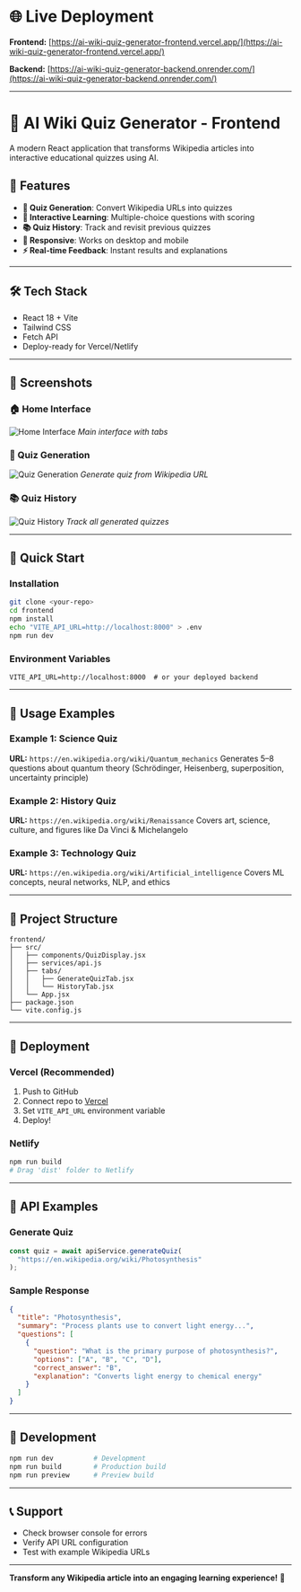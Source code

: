 # 🌐 Live Deployment

**Frontend:** [https://ai-wiki-quiz-generator-frontend.vercel.app/](https://ai-wiki-quiz-generator-frontend.vercel.app/)

**Backend:** [https://ai-wiki-quiz-generator-backend.onrender.com/](https://ai-wiki-quiz-generator-backend.onrender.com/)

---

# 🧠 AI Wiki Quiz Generator - Frontend

A modern React application that transforms Wikipedia articles into interactive educational quizzes using AI.

## 🎯 Features

- **📝 Quiz Generation**: Convert Wikipedia URLs into quizzes
- **🎯 Interactive Learning**: Multiple-choice questions with scoring
- **📚 Quiz History**: Track and revisit previous quizzes
- **📱 Responsive**: Works on desktop and mobile
- **⚡ Real-time Feedback**: Instant results and explanations

---

## 🛠️ Tech Stack

- React 18 + Vite
- Tailwind CSS
- Fetch API
- Deploy-ready for Vercel/Netlify

---

## 📸 Screenshots

### 🏠 Home Interface

![Home Interface](./src/screenshots/home.png)
_Main interface with tabs_

### 📝 Quiz Generation

![Quiz Generation](./src/screenshots/quiz.png)
_Generate quiz from Wikipedia URL_

### 📚 Quiz History

![Quiz History](./src/screenshots/history.png)
_Track all generated quizzes_

---

## 🚀 Quick Start

### Installation

```bash
git clone <your-repo>
cd frontend
npm install
echo "VITE_API_URL=http://localhost:8000" > .env
npm run dev
```

### Environment Variables

```env
VITE_API_URL=http://localhost:8000  # or your deployed backend
```

---

## 🎯 Usage Examples

### Example 1: Science Quiz

**URL:** `https://en.wikipedia.org/wiki/Quantum_mechanics`
Generates 5–8 questions about quantum theory (Schrödinger, Heisenberg, superposition, uncertainty principle)

### Example 2: History Quiz

**URL:** `https://en.wikipedia.org/wiki/Renaissance`
Covers art, science, culture, and figures like Da Vinci & Michelangelo

### Example 3: Technology Quiz

**URL:** `https://en.wikipedia.org/wiki/Artificial_intelligence`
Covers ML concepts, neural networks, NLP, and ethics

---

## 📁 Project Structure

```
frontend/
├── src/
│   ├── components/QuizDisplay.jsx
│   ├── services/api.js
│   ├── tabs/
│   │   ├── GenerateQuizTab.jsx
│   │   └── HistoryTab.jsx
│   └── App.jsx
├── package.json
└── vite.config.js
```

---

## 🚀 Deployment

### Vercel (Recommended)

1. Push to GitHub
2. Connect repo to [Vercel](https://vercel.com)
3. Set `VITE_API_URL` environment variable
4. Deploy!

### Netlify

```bash
npm run build
# Drag 'dist' folder to Netlify
```

---

## 🎯 API Examples

### Generate Quiz

```javascript
const quiz = await apiService.generateQuiz(
  "https://en.wikipedia.org/wiki/Photosynthesis"
);
```

### Sample Response

```json
{
  "title": "Photosynthesis",
  "summary": "Process plants use to convert light energy...",
  "questions": [
    {
      "question": "What is the primary purpose of photosynthesis?",
      "options": ["A", "B", "C", "D"],
      "correct_answer": "B",
      "explanation": "Converts light energy to chemical energy"
    }
  ]
}
```

---

## 🔧 Development

```bash
npm run dev          # Development
npm run build        # Production build
npm run preview      # Preview build
```

---

## 📞 Support

- Check browser console for errors
- Verify API URL configuration
- Test with example Wikipedia URLs

---

**Transform any Wikipedia article into an engaging learning experience!** 🚀
